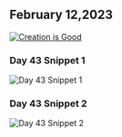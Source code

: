 ## February 12,2023

[![Creation is Good](https://raw.githubusercontent.com/linusjf/CIAY/main/February/jpgs/Day043.jpg)](https://youtu.be/SovrS4XWQS8 "Creation is Good")

### Day 43 Snippet 1

![Day 43 Snippet 1](https://raw.githubusercontent.com/linusjf/CIAY/refs/heads/main/February/jpgs/Day43Snippet1.jpg)

### Day 43 Snippet 2

![Day 43 Snippet 2](https://raw.githubusercontent.com/linusjf/CIAY/refs/heads/main/February/jpgs/Day43Snippet2.jpg)

